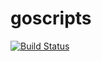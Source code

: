 # goscripts

[![Build Status](https://travis-ci.org/mcai4gl2/goscripts.svg?branch=master)](https://travis-ci.org/mcai4gl2/goscripts)
